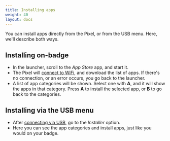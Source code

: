 ```yaml
---
title: Installing apps
weight: 40
layout: docs
---
```


You can install apps directly from the Pixel, or from the USB menu. Here, we'll describe both ways.

## Installing on-badge
* In the launcher, scroll to the _App Store_ app, and start it.
* The Pixel will [connect to WiFi](/docs/getting-started/wifi), and download the list of apps. If there's no connection, or an error occurs, you go back to the launcher.
* A list of app categories will be shown. Select one with **A**, and it will show the apps in that category. Press **A** to install the selected app, or **B** to go back to the categories.


## Installing via the USB menu
* After [connecting via USB](/docs/getting-started/connecting), go to the _Installer_ option.
* Here you can see the app categories and install apps, just like you would on your badge.